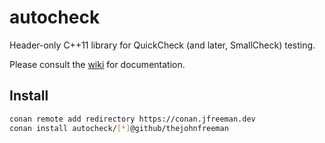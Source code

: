 # autocheck

Header-only C++11 library for QuickCheck (and later, SmallCheck) testing.

Please consult the [wiki][] for documentation.

[wiki]: http://github.com/thejohnfreeman/autocheck/wiki

## Install

```sh
conan remote add redirectory https://conan.jfreeman.dev
conan install autocheck/[*]@github/thejohnfreeman
```
